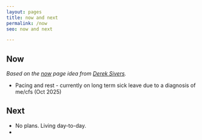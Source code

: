 ```yaml
---
layout: pages
title: now and next
permalink: /now
seo: now and next 

---
```


## Now

_Based on the [now](https://sive.rs/now) page idea from [Derek Sivers](https://sive.rs/nowff)._

- Pacing and rest - currently on long term sick leave due to a diagnosis of me/cfs (Oct 2025)

## Next

- No plans. Living day-to-day. 
- 